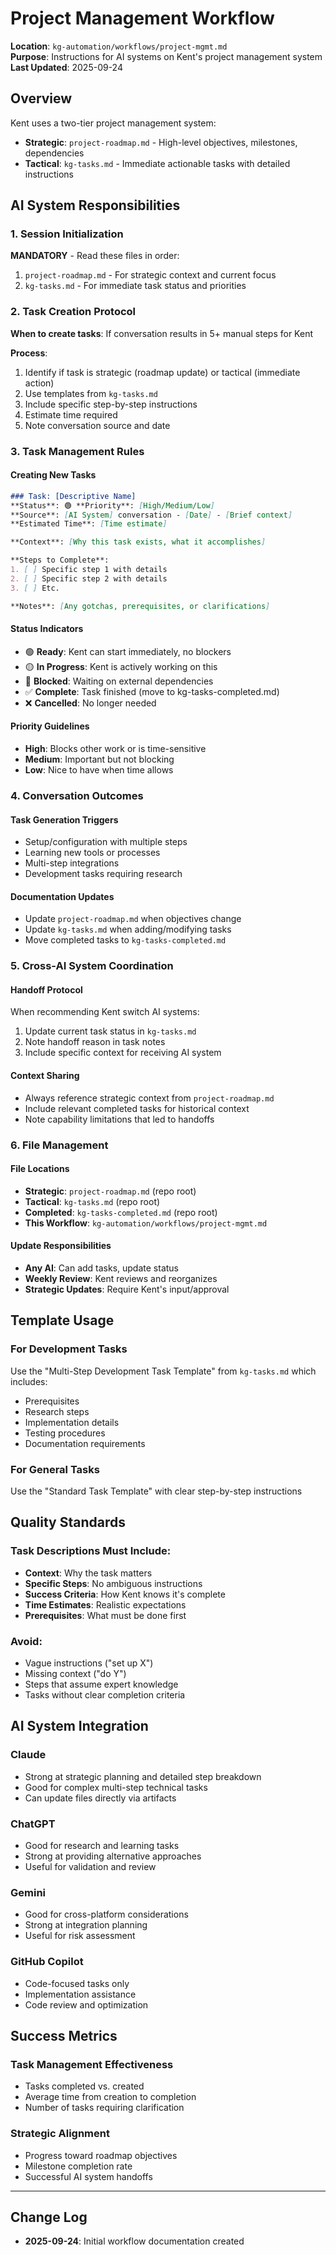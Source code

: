 # Project Management Workflow

**Location**: `kg-automation/workflows/project-mgmt.md`  
**Purpose**: Instructions for AI systems on Kent's project management system  
**Last Updated**: 2025-09-24

## Overview

Kent uses a two-tier project management system:
- **Strategic**: `project-roadmap.md` - High-level objectives, milestones, dependencies
- **Tactical**: `kg-tasks.md` - Immediate actionable tasks with detailed instructions

## AI System Responsibilities

### 1. Session Initialization
**MANDATORY** - Read these files in order:
1. `project-roadmap.md` - For strategic context and current focus
2. `kg-tasks.md` - For immediate task status and priorities

### 2. Task Creation Protocol
**When to create tasks**: If conversation results in 5+ manual steps for Kent

**Process**:
1. Identify if task is strategic (roadmap update) or tactical (immediate action)
2. Use templates from `kg-tasks.md`
3. Include specific step-by-step instructions
4. Estimate time required
5. Note conversation source and date

### 3. Task Management Rules

#### Creating New Tasks
```markdown
### Task: [Descriptive Name]
**Status**: 🟢 **Priority**: [High/Medium/Low]  
**Source**: [AI System] conversation - [Date] - [Brief context]  
**Estimated Time**: [Time estimate]

**Context**: [Why this task exists, what it accomplishes]

**Steps to Complete**:
1. [ ] Specific step 1 with details
2. [ ] Specific step 2 with details
3. [ ] Etc.

**Notes**: [Any gotchas, prerequisites, or clarifications]
```

#### Status Indicators
- 🟢 **Ready**: Kent can start immediately, no blockers
- 🟡 **In Progress**: Kent is actively working on this
- 🔴 **Blocked**: Waiting on external dependencies
- ✅ **Complete**: Task finished (move to kg-tasks-completed.md)
- ❌ **Cancelled**: No longer needed

#### Priority Guidelines
- **High**: Blocks other work or is time-sensitive
- **Medium**: Important but not blocking
- **Low**: Nice to have when time allows

### 4. Conversation Outcomes

#### Task Generation Triggers
- Setup/configuration with multiple steps
- Learning new tools or processes
- Multi-step integrations
- Development tasks requiring research

#### Documentation Updates
- Update `project-roadmap.md` when objectives change
- Update `kg-tasks.md` when adding/modifying tasks
- Move completed tasks to `kg-tasks-completed.md`

### 5. Cross-AI System Coordination

#### Handoff Protocol
When recommending Kent switch AI systems:
1. Update current task status in `kg-tasks.md`
2. Note handoff reason in task notes
3. Include specific context for receiving AI system

#### Context Sharing
- Always reference strategic context from `project-roadmap.md`
- Include relevant completed tasks for historical context
- Note capability limitations that led to handoffs

### 6. File Management

#### File Locations
- **Strategic**: `project-roadmap.md` (repo root)
- **Tactical**: `kg-tasks.md` (repo root)  
- **Completed**: `kg-tasks-completed.md` (repo root)
- **This Workflow**: `kg-automation/workflows/project-mgmt.md`

#### Update Responsibilities
- **Any AI**: Can add tasks, update status
- **Weekly Review**: Kent reviews and reorganizes
- **Strategic Updates**: Require Kent's input/approval

## Template Usage

### For Development Tasks
Use the "Multi-Step Development Task Template" from `kg-tasks.md` which includes:
- Prerequisites
- Research steps
- Implementation details
- Testing procedures
- Documentation requirements

### For General Tasks
Use the "Standard Task Template" with clear step-by-step instructions

## Quality Standards

### Task Descriptions Must Include:
- **Context**: Why the task matters
- **Specific Steps**: No ambiguous instructions
- **Success Criteria**: How Kent knows it's complete
- **Time Estimates**: Realistic expectations
- **Prerequisites**: What must be done first

### Avoid:
- Vague instructions ("set up X")
- Missing context ("do Y")
- Steps that assume expert knowledge
- Tasks without clear completion criteria

## AI System Integration

### Claude
- Strong at strategic planning and detailed step breakdown
- Good for complex multi-step technical tasks
- Can update files directly via artifacts

### ChatGPT  
- Good for research and learning tasks
- Strong at providing alternative approaches
- Useful for validation and review

### Gemini
- Good for cross-platform considerations
- Strong at integration planning
- Useful for risk assessment

### GitHub Copilot
- Code-focused tasks only
- Implementation assistance
- Code review and optimization

## Success Metrics

### Task Management Effectiveness
- Tasks completed vs. created
- Average time from creation to completion
- Number of tasks requiring clarification

### Strategic Alignment
- Progress toward roadmap objectives
- Milestone completion rate
- Successful AI system handoffs

---

## Change Log
- **2025-09-24**: Initial workflow documentation created
